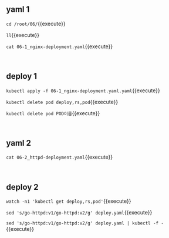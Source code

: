 <br>

## yaml 1

`cd /root/06/`{{execute}}

`ll`{{execute}}

`cat 06-1_nginx-deployment.yaml`{{execute}}

<br>

## deploy 1

`kubectl apply -f 06-1_nginx-deployment.yaml.yaml`{{execute}}

`kubectl delete pod deploy,rs,pod`{{execute}}

`kubectl delete pod POD이름`{{execute}}

<br>

## yaml 2

`cat 06-2_httpd-deployment.yaml`{{execute}}

<br>

## deploy 2

`watch -n1 'kubectl get deploy,rs,pod'`{{execute}}

`sed 's/go-httpd:v1/go-httpd:v2/g' deploy.yaml`{{execute}}

`sed 's/go-httpd:v1/go-httpd:v2/g' deploy.yaml | kubectl -f -`{{execute}}
